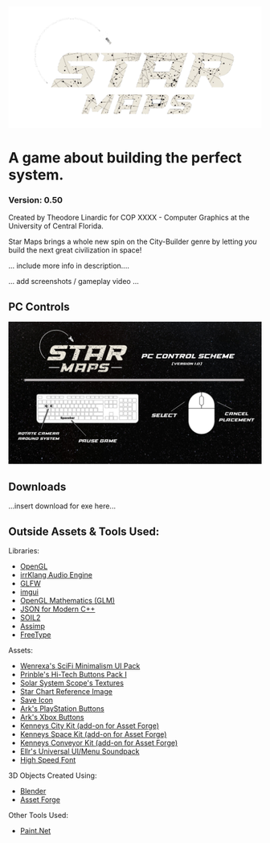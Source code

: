 ![alt text](https://github.com/theolinardic/Star_Maps/blob/main/assets/images/logos/Logo_Idea3.png "Star Maps")
# A game about building the perfect system.
### Version: 0.50
Created by Theodore Linardic for COP XXXX - Computer Graphics at the University of Central Florida.

Star Maps brings a whole new spin on the City-Builder genre by letting *you* build the next great civilization in space!

... include more info in description....

... add screenshots / gameplay video ...

## PC Controls
![alt text](https://github.com/theolinardic/Star_Maps/blob/main/assets/images/other/control_layout.png "Star Maps Control Layout for PC")

## Downloads
...insert download for exe here...

## Outside Assets & Tools Used:

Libraries:
- [OpenGL](https://www.opengl.org/)
- [irrKlang Audio Engine](https://www.ambiera.com/irrklang/)
- [GLFW](https://www.glfw.org/)
- [imgui](https://github.com/ocornut/imgui)
- [OpenGL Mathematics (GLM)](https://github.com/g-truc/glm)
- [JSON for Modern C++](https://github.com/nlohmann/json)
- [SOIL2](https://github.com/SpartanJ/SOIL2)
- [Assimp](https://github.com/assimp/assimp)
- [FreeType](https://freetype.org/)

Assets:
- [Wenrexa's SciFi Minimalism UI Pack](https://wenrexa.itch.io/kit-nesia2)
- [Prinble's Hi-Tech Buttons Pack I](https://prinbles.itch.io/hi-tech-buttons-pack-i)
- [Solar System Scope's Textures](https://www.solarsystemscope.com/textures/)
- [Star Chart Reference Image](https://framerusercontent.com/images/iFqcf8aTsBOnWxemfaIONObBGCk.png?scale-down-to=1024)
- [Save Icon](https://icon-icons.com/icon/save-the-application-guardar/2396)
- [Ark's PlayStation Buttons](https://arks.itch.io/ps4-buttons)
- [Ark's Xbox Buttons](https://arks.itch.io/xbox-buttons)
- [Kenneys City Kit (add-on for Asset Forge)](https://kenney.nl/assets/city-kit-commercial)
- [Kenneys Space Kit (add-on for Asset Forge)](https://kenney.nl/assets/space-kit)
- [Kenneys Conveyor Kit (add-on for Asset Forge)](https://kenney.nl/assets/conveyor-kit)
- [Ellr's Universal UI/Menu Soundpack](https://ellr.itch.io/universal-ui-soundpack)
- [High Speed Font](https://www.dafont.com/high-speed-3.font)

3D Objects Created Using:
- [Blender](https://www.blender.org/)
- [Asset Forge](https://kenney.itch.io/assetforge)

Other Tools Used:
- [Paint.Net](https://www.getpaint.net/)
